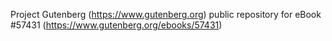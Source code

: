 Project Gutenberg (https://www.gutenberg.org) public repository for
eBook #57431 (https://www.gutenberg.org/ebooks/57431)
